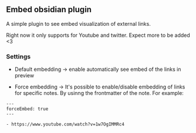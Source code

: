 ## Embed obsidian plugin

A simple plugin to see embed visualization of external links.

Right now it only supports for Youtube and twitter. Expect more to be added <3

### Settings

- Default embedding -> enable automatically see embed of the links in preview

- Force embedding -> It's possible to enable/disable embedding of links for specific notes. By usinng the frontmatter of the note. For example:

```
---
forceEmbed: true
---

- https://www.youtube.com/watch?v=1w7OgIMMRc4
```
